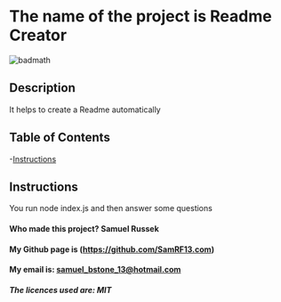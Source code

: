 # The name of the project is Readme Creator

  ![badmath](https://img.shields.io/github/languages/top/lernantino/badmath)

  ## Description
  It helps to create a Readme automatically

  ## Table of Contents
  -[Instructions](#instructions)

  ## Instructions
  You run node index.js and then answer some questions
#### Who made this project? Samuel Russek
#### My Github page is (https://github.com/SamRF13.com)
#### My email is: samuel_bstone_13@hotmail.com
##### The licences used are: MIT



